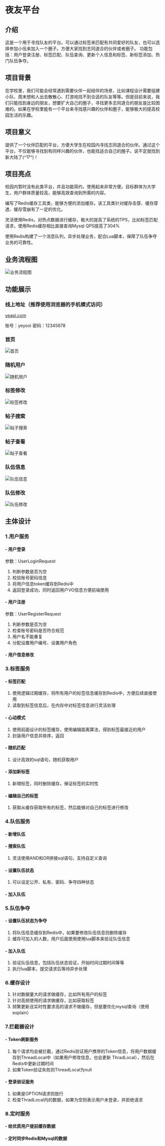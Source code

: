 # 夜友平台

## 介绍
这是一个用于寻找队友的平台。可以通过标签来匹配有共同爱好的队友，也可以选择参加小伍来加入一个圈子。方便大家找到志同道合的伙伴或者圈子。
功能包括：用户登录注册、标签匹配、队伍查询、更新个人信息和标签、新标签添加、热门队伍争夺。
## 项目背景
在学校里，我们可能会经常遇到需要伙伴一起结伴的场景，比如课程设计需要组建小队、周末想和人出去散散心、打游戏找不到合适的队友等等。但是目前来说，我们只能找到身边的朋友，想要扩大自己的圈子，寻找更多志同道合的朋友是比较困难的。如果在学校里能有一个平台来寻找感兴趣的伙伴和圈子，能够极大的提高校园生活的乐趣。
## 项目意义
提供了一个伙伴匹配的平台，方便大学生在校园内寻找志同道合的伙伴。通过这个平台，不仅能够寻找到有同样兴趣的伙伴，也能找适合自己的圈子。说不定就找到新大陆了(*^▽^*)！
## 项目亮点

校园内暂时没有此类平台，并且功能简约，使用起来非常方便。目标群体为大学生，用户群体质量较高，能够高效查询到所需的内容。

编写了Redis缓存工具类，能够方便的添加缓存。该工具类针对缓存击穿、缓存穿透、缓存雪崩有了一定的优化。

灵活使用Redis，对热点数据进行缓存，极大的提高了系统的TPS，比如标签匹配请求，使用Redis缓存相比直接查询Mysql QPS提高了304%

使用Redis构建了一个消息队列，异步处理业务，配合Lua脚本，保障了队伍争夺业务的可靠性。

## 业务流程图
![业务流程图](./img/FrameDiagram.jpg)
## 功能展示
### 线上地址（推荐使用浏览器的手机模式访问）
[yeapi.com](http://yeapi.top/yeyou)

账号：yeyooi
密码：12345678
### 首页
![首页](./img/home.png)
### 随机用户
![随机用户](./img/home_random.png)
### 标签修改
![标签修改](./img/myTags.png)
### 帖子搜索
![帖子搜索](./img/postSearch.png)
### 帖子查看
![帖子查看](./img/post.png)
### 队伍信息
![队伍信息](./img/team.png)
### 队伍修改
![队伍修改](./img/editTeam.png)

## 主体设计
### 1.用户服务
#### - 用户登录
参数：UserLoginRequest
1. 判断参数是否为空
2. 校验账号密码信息
3. 将用户信息token缓存到Redis中
4. 返回登录成功，同时返回用户VO信息方便前端使用
#### - 用户注册
参数：UserRegisterRequest
1. 判断参数是否为空
2. 检查账号密码是否符合规范
3. 用户名不能重复
4. 分配设置用户编号、设置用户角色
#### - 用户信息修改
### 3.标签服务
#### - 标签匹配
1. 使用逻辑过期缓存，将所有用户的标签信息缓存到Redis中，方便后续直接使用
2. 读取到标签信息后，在内存中对标签信息进行灵活处理
#### - 心动模式
1. 使用前面设计的标签缓存，使用编辑距离算法，得到标签最接近的用户
2. 封装用户信息并排序，返回
#### - 随机匹配
1. 设计高效的sql语句，随机获取用户
#### - 添加新标签
1. 新增标签，同时删除缓存，保证标签的实时性
#### - 编辑自己的标签
1. 获取从缓存获取所有的标签，然后能够对自己的标签进行修改
### 4.队伍服务
#### - 新增队伍
#### - 搜索队伍
1. 灵活使用AND和OR拼接sql语句，支持自定义查询
#### - 设置队伍状态
1. 可以设定公开、私有、密码、争夺四种状态
#### - 加入队伍
### 5.队伍争夺
#### - 设置队伍状态为争夺
1. 将队伍信息缓存到Redis中，如果要修改队伍信息则删除缓存
2. 缓存可加入的人数，用户后面使用使用lua脚本来验证队伍信息
#### - 加入队伍
1. 验证队伍信息，包括队伍状态验证，开始时间过期时间等等
2. 执行lua脚本，提交请求后等待异步处理
### 6.缓存设计
1. 针对数据量大的请求做缓存，比如所有用户的标签
2. 针对高频使用的请求做缓存，比如获取标签
3. 频繁更新且实时性要求高的请求不做缓存，但是要优化mysql查询（使用explain）
### 7.拦截器设计
#### - Token刷新服务
1. 每个请求均会被拦截，通过Redis验证用户携带的Token信息，将用户数据缓存到ThreadLocal中（如果用户修改信息，也会更新
ThradLocal），然后在Redis中更新过期时间
2. 如果Token验证失败则ThreadLocal为null
#### - 登录验证服务
1. 如果是OPTION请求则放行
2. 检查ThradLocal内的数据，如果为空则表示用户未登录，并拒绝请求
### 8.定时服务
#### - 给优质用户提前缓存数据
#### - 定时同步Redis和Mysql的数据
